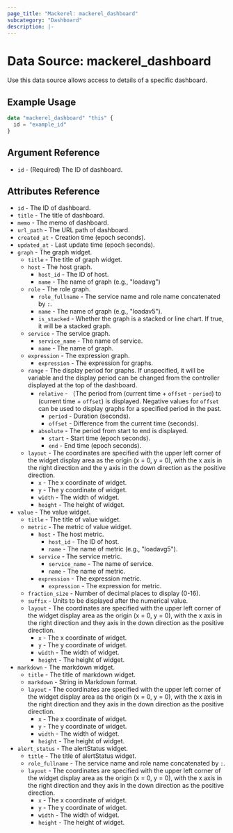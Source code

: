 ```yaml
---
page_title: "Mackerel: mackerel_dashboard"
subcategory: "Dashboard"
description: |-
---
```


# Data Source: mackerel_dashboard

Use this data source allows access to details of a specific dashboard.  

## Example Usage

```terraform
data "mackerel_dashboard" "this" {
  id = "example_id"
}
```

## Argument Reference

* `id` - (Required) The ID of dashboard.

## Attributes Reference

* `id` - The ID of dashboard.
* `title` - The title of dashboard.
* `memo` - The memo of dashboard.
* `url_path` - The URL path of dashboard.
* `created_at` - Creation time (epoch seconds).
* `updated_at` - Last update time (epoch seconds).
* `graph` - The graph widget.
  * `title` - The title of graph widget.
  * `host` - The host graph.
    * `host_id` - The ID of host.
    * `name` - The name of graph (e.g., "loadavg")
  * `role` - The role graph.
    * `role_fullname` - The service name and role name concatenated by `:`.
    * `name` - The name of graph (e.g., "loadav5").
    * `is_stacked` - Whether the graph is a stacked or line chart. If true, it will be a stacked graph.
  * `service` - The service graph.
    * `service_name` - The name of service.
    * `name` - The name of graph.
  * `expression` - The expression graph.
    * `expression` - The expression for graphs.
  * `range` - The display period for graphs. If unspecified, it will be variable and the display period can be changed from the controller displayed at the top of the dashboard.
    * `relative` - （The period from (current time + `offset` - `period`) to (current time + `offset`) is displayed. Negative values for `offset` can be used to display graphs for a specified period in the past.
      * `period` - Duration (seconds).
      * `offset` - Difference from the current time (seconds).
    * `absolute` - The period from start to end is displayed.
      * `start` - Start time (epoch seconds).
      * `end` - End time (epoch seconds).
  * `layout` - The coordinates are specified with the upper left corner of the widget display area as the origin (x = 0, y = 0), with the x axis in the right direction and the y axis in the down direction as the positive direction.
    * `x` - The x coordinate of widget.
    * `y` - The y coordinate of widget.
    * `width` - The width of widget.
    * `height` - The height of widget.
* `value` - The value widget.
  * `title` - The title of value widget.
  * `metric` - The metric of value widget.
    * `host` - The host metric.
      * `host_id` - The ID of host.
      * `name` - The name of metric (e.g., "loadavg5").
    * `service` - The service metric.
      * `service_name` - The name of service.
      * `name` - The name of metric.
    * `expression` - The expression metric.
      * `expression` - The expression for metric.
  * `fraction_size` - Number of decimal places to display (0-16).
  * `suffix` - Units to be displayed after the numerical value.
  * `layout` - The coordinates are specified with the upper left corner of the widget display area as the origin (x = 0, y = 0), with the x axis in the right direction and they axis in the down direction as the positive direction.
    * `x` - The x coordinate of widget.
    * `y` - The y coordinate of widget.
    * `width` - The width of widget.
    * `height` - The height of widget.
* `markdown` - The markdown widget.
  * `title` - The title of markdown widget.
  * `markdown` - String in Markdown format.
  * `layout` - The coordinates are specified with the upper left corner of the widget display area as the origin (x = 0, y = 0), with the x axis in the right direction and they axis in the down direction as the positive direction.
    * `x` - The x coordinate of widget.
    * `y` - The y coordinate of widget.
    * `width` - The width of widget.
    * `height` - The height of widget.
* `alert_status` - The alertStatus widget.
  * `title` - The title of alertStatus widget.
  * `role_fullname` - The service name and role name concatenated by `:`.
  * `layout` - The coordinates are specified with the upper left corner of the widget display area as the origin (x = 0, y = 0), with the x axis in the right direction and they axis in the down direction as the positive direction.
      * `x` - The x coordinate of widget.
      * `y` - The y coordinate of widget.
      * `width` - The width of widget.
      * `height` - The height of widget.
